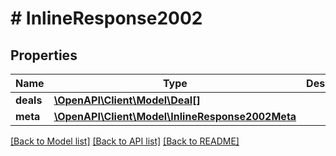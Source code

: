# # InlineResponse2002

## Properties

Name | Type | Description | Notes
------------ | ------------- | ------------- | -------------
**deals** | [**\OpenAPI\Client\Model\Deal[]**](Deal.md) |  |
**meta** | [**\OpenAPI\Client\Model\InlineResponse2002Meta**](InlineResponse2002Meta.md) |  |

[[Back to Model list]](../../README.md#models) [[Back to API list]](../../README.md#endpoints) [[Back to README]](../../README.md)
